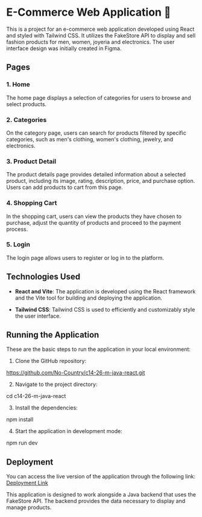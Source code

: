 # E-Commerce Web Application 🛒

This is a project for an e-commerce web application developed using React and styled with Tailwind CSS. It utilizes the FakeStore API to display and sell fashion products for men, women, joyeria and electronics. The user interface design was initially created in Figma.

## Pages

### 1. Home

The home page displays a selection of categories for users to browse and select products.

### 2. Categories

On the category page, users can search for products filtered by specific categories, such as men's clothing, women's clothing, jewelry, and electronics.

### 3. Product Detail

The product details page provides detailed information about a selected product, including its image, rating, description, price, and purchase option. Users can add products to cart from this page.

### 4. Shopping Cart

In the shopping cart, users can view the products they have chosen to purchase, adjust the quantity of products and proceed to the payment process.

### 5. Login

The login page allows users to register or log in to the platform.

## Technologies Used

- **React and Vite**: The application is developed using the React framework and the Vite tool for building and deploying the application.

- **Tailwind CSS**: Tailwind CSS is used to efficiently and customizably style the user interface.

## Running the Application

These are the basic steps to run the application in your local environment:

1. Clone the GitHub repository: 

https://github.com/No-Country/c14-26-m-java-react.git

2. Navigate to the project directory:

cd c14-26-m-java-react

3. Install the dependencies:

npm install

4. Start the application in development mode:

npm run dev



## Deployment

You can access the live version of the application through the following link: [Deployment Link](https://c14-26-m-java-react.vercel.app/)

This application is designed to work alongside a Java backend that uses the FakeStore API. The backend provides the data necessary to display and manage products.


